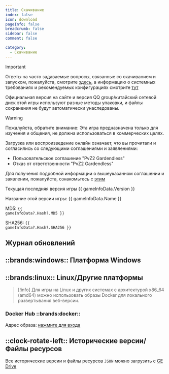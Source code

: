```yaml
---
title: Скачивание
index: false
icon: download
pageInfo: false
breadcrumb: false
sidebar: false
comment: false

category:
  - Скачивание
---
```


<script setup>
import axios from 'axios';
import { ref, onBeforeMount, onMounted } from 'vue'

const gameInfoData = ref(null);

onBeforeMount(() => {
  axios.get('/jsons/gameinfo.json').then(res => {
    gameInfoData.value = res.data;
  });
})
onMounted(() => {
  (window.adsbygoogle = window.adsbygoogle || []).push({});
})
</script>

> [!important]
> Ответы на часто задаваемые вопросы, связанные со скачиванием и запуском, пожалуйста, смотрите [здесь](../guide/FAQ.md), а информацию о системных требованиях и рекомендуемых конфигурациях смотрите [тут](../guide/requirement.md)
>
> Официальная версия на сайте и версия QQ group/китайский сетевой диск этой игры используют разные методы упаковки, и файлы сохранения не будут автоматически унаследованы.

> [!warning]
> Пожалуйста, обратите внимание: Эта игра предназначена только для изучения и общения, не должна использоваться в коммерческих целях.
>
> Загрузка или воспроизведение онлайн означает, что вы прочитали и согласились со следующими соглашениями и заявлениями:
>
> - Пользовательское соглашение "PvZ2 Gardendless"
> - Отказ от ответственности "PvZ2 Gardendless"
>
> Для получения подробной информации о вышеуказанном соглашении и заявлении, пожалуйста, ознакомьтесь с [этим](../instructions/)

<span v-if="gameInfoData?.Version">Текущая последняя версия игры {{ gameInfoData.Version }}</span>

<span v-if="gameInfoData?.Name">Название этой версии игры: {{ gameInfoData.Name }}</span>

<span v-if="gameInfoData?.Hash?.MD5">MD5: <code>{{ gameInfoData?.Hash?.MD5 }}</code></span>

<span v-if="gameInfoData?.Hash?.SHA256">SHA256: <code>{{ gameInfoData?.Hash?.SHA256 }}</code></span>

## Журнал обновлений

<template v-if="gameInfoData?.EnNewFeatures">

- <li v-for="(item, index) in gameInfoData.EnNewFeatures" :key="index">{{ item }}</li>

</template>

<template v-else>Временно недоступно</template>

<ins class="adsbygoogle"
     style="display:block"
     data-ad-client="ca-pub-7637695321442015"
     data-ad-slot="7113006248"
     data-ad-format="auto"
     data-full-width-responsive="true">
</ins>

## ::brands:windows:: Платформа Windows

<template v-if="gameInfoData?.Download.Github">

### Github ::brands:github::

Ссылка для скачивания: <a :href="gameInfoData.Download.Github" target="_blank">нажмите чтобы открыть</a>

</template>

<template v-if="gameInfoData?.Download.Storage">

### Локальная загрузка ::cloud-arrow-down::

Ссылка для скачивания: <a :href="gameInfoData.Download.Storage" target="_blank">нажмите чтобы открыть</a>

</template>

<template v-if="gameInfoData?.Download.Baidu">

### Baidu Netdisk ::cloud::

Ссылка для скачивания: <a :href="gameInfoData.Download.Baidu" target="_blank">нажмите чтобы открыть</a>

</template>

<template v-if="gameInfoData?.Download.Pan123">

### 123 Pan ::cloud::

Ссылка для скачивания: <a :href="gameInfoData.Download.Pan123" target="_blank">нажмите чтобы открыть</a>

</template>

<template v-if="gameInfoData?.Download.Quark">

### Quark Netdisk ::cloud::

Ссылка для скачивания: <a :href="gameInfoData.Download.Quark" target="_blank">нажмите чтобы открыть</a>

</template>

## ::brands:linux:: Linux/Другие платформы

> [!info]
> Для игры на Linux и других системах с архитектурой x86_64 (amd64) можно использовать образы Docker для локального развертывания веб-версии.

### Docker Hub ::brands:docker::

Адрес образа: <a href="https://hub.docker.com/r/gaozih/pvzge" target="_blank">нажмите для входа</a>

## ::clock-rotate-left:: Исторические версии/Файлы ресурсов

Все исторические версии и файлы ресурсов `JSON` можно загрузить с [GE Drive](https://drive.pvzge.com/)
